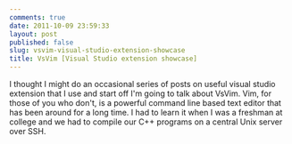 ```yaml
---
comments: true
date: 2011-10-09 23:59:33
layout: post
published: false
slug: vsvim-visual-studio-extension-showcase
title: VsVim [Visual Studio extension showcase]
---
```


I thought I might do an occasional series of posts on useful visual studio extension that I use and start off I'm going to talk about VsVim. Vim, for those of you who don't, is a powerful command line based text editor that has been around for a long time. I had to learn it when I was a freshman at college and we had to compile our C++ programs on a central Unix server over SSH. 
